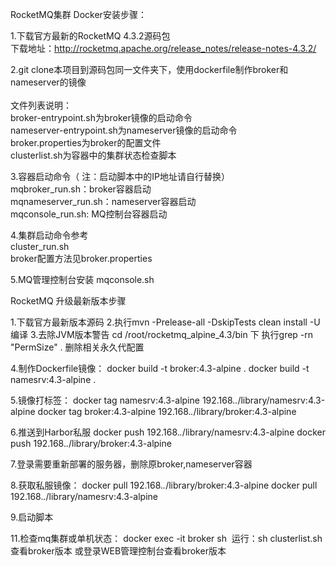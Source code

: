 RocketMQ集群 Docker安装步骤：

1.下载官方最新的RocketMQ 4.3.2源码包<br>
下载地址：http://rocketmq.apache.org/release_notes/release-notes-4.3.2/

2.git clone本项目到源码包同一文件夹下，使用dockerfile制作broker和nameserver的镜像<br>
<br>文件列表说明：<br>
broker-entrypoint.sh为broker镜像的启动命令<br>
nameserver-entrypoint.sh为nameserver镜像的启动命令<br>
broker.properties为broker的配置文件<br>
clusterlist.sh为容器中的集群状态检查脚本<br>

3.容器启动命令（ 注：启动脚本中的IP地址请自行替换）<br>
mqbroker_run.sh：broker容器启动<br>
mqnameserver_run.sh：nameserver容器启动<br>
mqconsole_run.sh: MQ控制台容器启动<br>

4.集群启动命令参考<br>
cluster_run.sh<br>
broker配置方法见broker.properties

5.MQ管理控制台安装
mqconsole.sh



RocketMQ 升级最新版本步骤

1.下载官方最新版本源码
2.执行mvn -Prelease-all -DskipTests clean install -U编译
3.去除JVM版本警告
cd /root/rocketmq_alpine_4.3/bin 下 执行grep -rn "PermSize" .  删除相关永久代配置

4.制作Dockerfile镜像：
docker build -t broker:4.3-alpine .
docker build -t namesrv:4.3-alpine .

5.镜像打标签：
docker tag namesrv:4.3-alpine 192.168.*.*/library/namesrv:4.3-alpine
docker tag broker:4.3-alpine 192.168.*.*/library/broker:4.3-alpine

6.推送到Harbor私服
docker push 192.168.*.*/library/namesrv:4.3-alpine
docker push 192.168.*.*/library/broker:4.3-alpine

7.登录需要重新部署的服务器，删除原broker,nameserver容器

8.获取私服镜像：
docker pull 192.168.*.*/library/broker:4.3-alpine
docker pull 192.168.*.*/library/namesrv:4.3-alpine

9.启动脚本

11.检查mq集群或单机状态：
docker exec -it broker sh  运行：sh clusterlist.sh查看broker版本
或登录WEB管理控制台查看broker版本 
